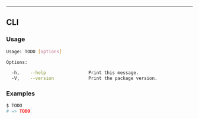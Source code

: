 <!-- <cli> -->
---

## CLI

<!-- <usage> -->
### Usage

``` bash
Usage: TODO [options]

Options:

  -h,    --help                Print this message.
  -V,    --version             Print the package version.
```

<!-- </usage> -->

<!-- <examples> -->
### Examples

``` bash
$ TODO
# => TODO
```

<!-- </examples> -->
<!-- </cli> -->

